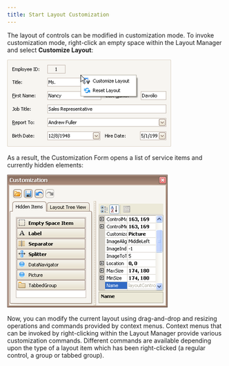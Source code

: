 ```yaml
---
title: Start Layout Customization
---
```

The layout of controls can be modified in customization mode. To invoke customization mode, right-click an empty space within the Layout Manager and select **Customize Layout**:

![EU_XtraLayout_LayoutControl_ContextMenu](../../../images/Img7638.png)

As a result, the Customization Form opens a list of service items and currently hidden elements:

![EU_XtraLayout_LayoutControl_CustomizationForm](../../../images/Img7639.png)

Now, you can modify the current layout using drag-and-drop and resizing operations and commands provided by context menus. Context menus that can be invoked by right-clicking within the Layout Manager provide various customization commands. Different commands are available depending upon the type of a layout item which has been right-clicked (a regular control, a group or tabbed group).